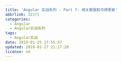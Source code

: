 ```yaml
---
title: 'Angular 实战系列 - Part 7: 相关数据和令牌更新'
abbrlink: 32171
categories:
  - Angular
  - Angular实战系列
tags:
  - Angular实战
date: 2019-01-25 17:55:57
updated: 2019-01-27 21:17:28
license: nd
---
```

